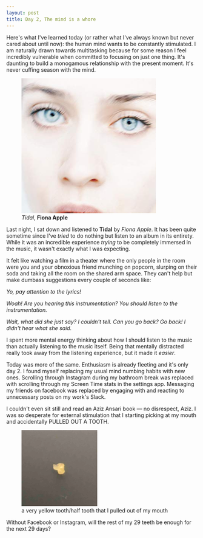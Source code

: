 ```yaml
---
layout: post
title: Day 2, The mind is a whore
---
```


Here's what I've learned today (or rather what I've always known but never cared about until now): the human mind wants to be constantly stimulated. I am naturally drawn towards multitasking because for some reason I feel incredibly vulnerable when committed to focusing on just one thing. It's daunting to build a monogamous relationship with the present moment. It's never cuffing season with the mind. 

<figure>
  <img src="/public/imgs/tidal.jpg" alt="Tidal"/>
  <figcaption><i>Tidal</i>, <b>Fiona Apple</b></figcaption>
</figure>

Last night, I sat down and listened to **Tidal** by *Fiona Apple*. It has been quite sometime since I've *tried* to do nothing but listen to an album in its entirety. While it was an incredible experience *trying* to be completely immersed in the music, it wasn't exactly what I was expecting. 

It felt like watching a film in a theater where the only people in the room were you and your obnoxious friend munching on popcorn, slurping on their soda and taking all the room on the shared arm space. They can't help but make dumbass suggestions every couple of seconds like:

*Yo, pay attention to the lyrics!*

*Woah! Are you hearing this instrumentation? You should listen to the instrumentation.*

*Wait, what did she just say? I couldn't tell. Can you go back? Go back! I didn't hear what she said.*

I spent more mental energy thinking about how I should listen to the music than actually listening to the music itself. Being that mentally distracted really took away from the listening experience, but it made it *easier*. 

Today was more of the same. Enthusiasm is already fleeting and it's only day 2. I found myself replacing my usual mind numbing habits with new ones. Scrolling through Instagram during my bathroom break was replaced with scrolling through my Screen Time stats in the settings app. Messaging my friends on facebook was replaced by engaging with and reacting to unnecessary posts on my work's Slack.

I couldn't even sit still and read an Aziz Ansari book — no disrespect, Aziz. I was so desperate for external stimulation that I starting picking at my mouth and accidentally PULLED OUT A TOOTH. 

<figure>
  <img src="/public/imgs/tooth.png" alt="tooth"/>
  <figcaption>a very yellow tooth/half tooth that I pulled out of my mouth</figcaption>
</figure>

Without Facebook or Instagram, will the rest of my 29 teeth be enough for the next 29 days?

